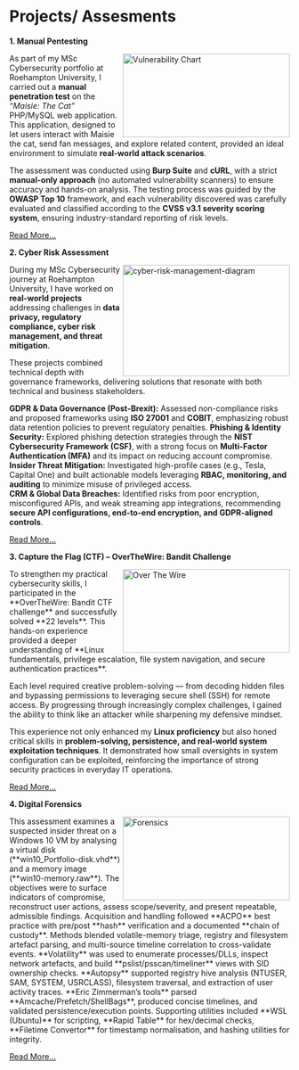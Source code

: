 # Projects/ Assesments 

**1. Manual Pentesting**

<img width="300" height="150" alt="Vulnerability Chart" align="right" width="400" src="https://github.com/user-attachments/assets/31d23919-8840-44c8-8a5b-5d75a310512d" /> As part of my MSc Cybersecurity portfolio at Roehampton University, I carried out a **manual penetration test** on the *“Maisie: The Cat”* PHP/MySQL web application.
This application, designed to let users interact with Maisie the cat, send fan messages, and explore related content, provided an ideal environment to simulate **real-world attack scenarios**.  

The assessment was conducted using **Burp Suite** and **cURL**, with a strict **manual-only approach** (no automated vulnerability scanners) to ensure accuracy and hands-on analysis. The testing process was guided by the **OWASP Top 10** framework, and each vulnerability discovered was carefully evaluated and classified according to the **CVSS v3.1 severity scoring system**, ensuring industry-standard reporting of risk levels.

[Read More...](link.md) 


**2. Cyber Risk Assessment**

<img width="300" height="200" alt="cyber-risk-management-diagram" align="right" width="400" src="https://github.com/user-attachments/assets/3376891f-9df8-4c3e-af45-fc837232dde4" /> During my MSc Cybersecurity journey at Roehampton University, I have worked on **real-world projects** addressing challenges in **data privacy, regulatory compliance, cyber risk management, and threat mitigation**. 

These projects combined technical depth with governance frameworks, delivering solutions that resonate with both technical and business stakeholders.  

**GDPR & Data Governance (Post-Brexit):** Assessed non-compliance risks and proposed frameworks using **ISO 27001** and **COBIT**, emphasizing robust data retention policies to prevent regulatory penalties.
**Phishing & Identity Security:** Explored phishing detection strategies through the **NIST Cybersecurity Framework (CSF)**, with a strong focus on **Multi-Factor Authentication (MFA)** and its impact on reducing account compromise.
**Insider Threat Mitigation:** Investigated high-profile cases (e.g., Tesla, Capital One) and built actionable models leveraging **RBAC, monitoring, and auditing** to minimize misuse of privileged access.  
**CRM & Global Data Breaches:** Identified risks from poor encryption, misconfigured APIs, and weak streaming app integrations, recommending **secure API configurations, end-to-end encryption, and GDPR-aligned controls**. 

[Read More...](link.md)


**3. Capture the Flag (CTF) – OverTheWire: Bandit Challenge** 

<img width="300" height="150" alt="Over The Wire" align="right" width="400" src="https://github.com/user-attachments/assets/c294d6a4-df25-4186-bb11-091be97a899c" />
To strengthen my practical cybersecurity skills, I participated in the **OverTheWire: Bandit CTF challenge** and successfully solved **22 levels**. This hands-on experience provided a deeper understanding of **Linux fundamentals, privilege escalation, file system navigation, and secure authentication practices**.  

Each level required creative problem-solving — from decoding hidden files and bypassing permissions to leveraging secure shell (SSH) for remote access. By progressing through increasingly complex challenges, I gained the ability to think like an attacker while sharpening my defensive mindset.  

This experience not only enhanced my **Linux proficiency** but also honed critical skills in **problem-solving, persistence, and real-world system exploitation techniques**. It demonstrated how small oversights in system configuration can be exploited, reinforcing the importance of strong security practices in everyday IT operations.  

[Read More...](projectlist/ctf)


**4. Digital Forensics**

<img width="300" height="150" alt="Forensics" align="right" width="400" src="https://github.com/user-attachments/assets/71b1ff83-4d34-425b-9137-b2f731b8ea8f" />
This assessment examines a suspected insider threat on a Windows 10 VM by analysing a virtual disk (**win10_Portfolio-disk.vhd**) and a memory image (**win10-memory.raw**).  
The objectives were to surface indicators of compromise, reconstruct user actions, assess scope/severity, and present repeatable, admissible findings.  
Acquisition and handling followed **ACPO** best practice with pre/post **hash** verification and a documented **chain of custody**.  
Methods blended volatile-memory triage, registry and filesystem artefact parsing, and multi-source timeline correlation to cross-validate events.  
**Volatility** was used to enumerate processes/DLLs, inspect network artefacts, and build **pslist/psscan/timeliner** views with SID ownership checks.  
**Autopsy** supported registry hive analysis (NTUSER, SAM, SYSTEM, USRCLASS), filesystem traversal, and extraction of user activity traces.  
**Eric Zimmerman’s tools** parsed **Amcache/Prefetch/ShellBags**, produced concise timelines, and validated persistence/execution points.  
Supporting utilities included **WSL (Ubuntu)** for scripting, **Rapid Table** for hex/decimal checks, **Filetime Convertor** for timestamp normalisation, and hashing utilities for integrity.  

[Read More...](link.md)

